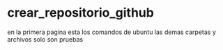 # crear_repositorio_github
en la primera pagina esta los comandos de ubuntu
las demas carpetas y archivos solo son pruebas

